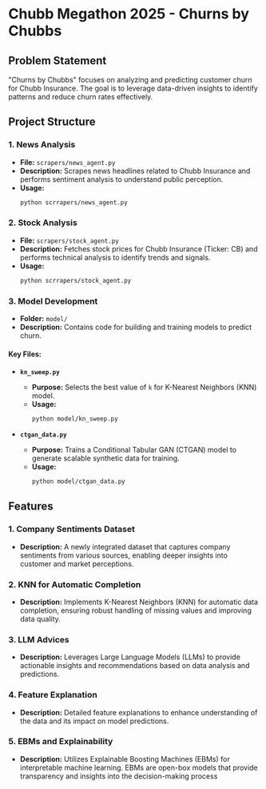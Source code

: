 # Chubb Megathon 2025 - Churns by Chubbs

## Problem Statement
"Churns by Chubbs" focuses on analyzing and predicting customer churn for Chubb Insurance. The goal is to leverage data-driven insights to identify patterns and reduce churn rates effectively.

## Project Structure

### 1. **News Analysis**
- **File:** `scrapers/news_agent.py`
- **Description:** Scrapes news headlines related to Chubb Insurance and performs sentiment analysis to understand public perception.
- **Usage:**
  ```bash
  python scrrapers/news_agent.py
  ```

### 2. **Stock Analysis**
- **File:** `scrapers/stock_agent.py`
- **Description:** Fetches stock prices for Chubb Insurance (Ticker: CB) and performs technical analysis to identify trends and signals.
- **Usage:**
  ```bash
  python scrrapers/stock_agent.py
  ```

### 3. **Model Development**
- **Folder:** `model/`
- **Description:** Contains code for building and training models to predict churn.

#### Key Files:
- **`kn_sweep.py`**
  - **Purpose:** Selects the best value of `k` for K-Nearest Neighbors (KNN) model.
  - **Usage:**
    ```bash
    python model/kn_sweep.py
    ```

- **`ctgan_data.py`**
  - **Purpose:** Trains a Conditional Tabular GAN (CTGAN) model to generate scalable synthetic data for training.
  - **Usage:**
    ```bash
    python model/ctgan_data.py
    ```

## Features

### 1. **Company Sentiments Dataset**

- **Description:** A newly integrated dataset that captures company sentiments from various sources, enabling deeper insights into customer and market perceptions.

### 2. **KNN for Automatic Completion**

- **Description:** Implements K-Nearest Neighbors (KNN) for automatic data completion, ensuring robust handling of missing values and improving data quality.

### 3. **LLM Advices**

- **Description:** Leverages Large Language Models (LLMs) to provide actionable insights and recommendations based on data analysis and predictions.

### 4. **Feature Explanation**

- **Description:** Detailed feature explanations to enhance understanding of the data and its impact on model predictions.

### 5. **EBMs and Explainability**

- **Description:** Utilizes Explainable Boosting Machines (EBMs) for interpretable machine learning. EBMs are open-box models that provide transparency and insights into the decision-making process

